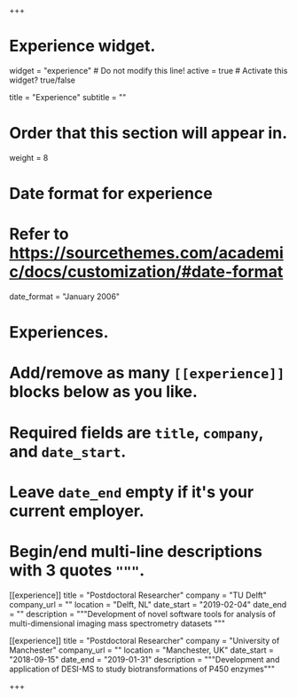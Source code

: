 +++
# Experience widget.
widget = "experience"  # Do not modify this line!
active = true  # Activate this widget? true/false

title = "Experience"
subtitle = ""

# Order that this section will appear in.
weight = 8

# Date format for experience
#   Refer to https://sourcethemes.com/academic/docs/customization/#date-format
date_format = "January 2006"

# Experiences.
#   Add/remove as many `[[experience]]` blocks below as you like.
#   Required fields are `title`, `company`, and `date_start`.
#   Leave `date_end` empty if it's your current employer.
#   Begin/end multi-line descriptions with 3 quotes `"""`.
[[experience]]
  title = "Postdoctoral Researcher"
  company = "TU Delft"
  company_url = ""
  location = "Delft, NL"
  date_start = "2019-02-04"
  date_end = ""
  description = """Development of novel software tools for analysis of multi-dimensional imaging mass spectrometry datasets
  """

[[experience]]
  title = "Postdoctoral Researcher"
  company = "University of Manchester"
  company_url = ""
  location = "Manchester, UK"
  date_start = "2018-09-15"
  date_end = "2019-01-31"
  description = """Development and application of DESI-MS to study biotransformations of P450 enzymes"""

+++
